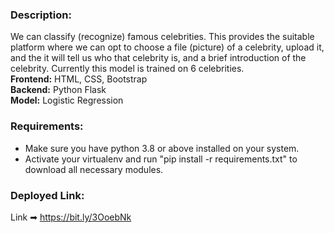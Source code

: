 ### Description:
We can classify (recognize) famous celebrities. This provides the suitable platform where we can opt to choose a file (picture) of a celebrity, upload it, and the it will tell us who that celebrity is, and a brief introduction of the celebrity. Currently this model is trained on 6 celebrities.</br>
**Frontend:** HTML, CSS, Bootstrap </br>
**Backend:** Python Flask </br>
**Model:** Logistic Regression 

### Requirements:
* Make sure you have python 3.8 or above installed on your system.
* Activate your virtualenv and run "pip install -r requirements.txt" to download all necessary modules.

### Deployed Link:
Link ➡ https://bit.ly/3OoebNk